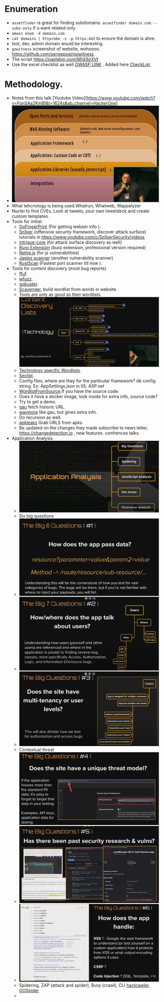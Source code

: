 # Enumeration
 - `assetfinder` is great for finding subdomains. `assetfinder domain.com`. `--subs-only` if u want related only.
 - `amass enum -d domain.com`
 - `cat domains | httprobe -s -p https:443` to ensure the domain is alive.
 - test, dev, admin domain would be interesting.
 - `gowitness` screenshot of website, wohoooo. https://github.com/sensepost/gowitness .
 - The script https://pastebin.com/MhE6zXVt
 - Use the excel checklist as well [OWASP LINK](https://github.com/tanprathan/OWASP-Testing-Checklist) . Added here [CheckList](OWASP_WSTG_Checklist.xlsx).

# Methodology.
 - Notes from this talk [Youtube Video][https://www.youtube.com/watch?v=FqnSAa2KmBI&t=1624s&ab_channel=HackerOne]
 - ![Image not found](method_1.jpg?raw=true "Methodology")
 - What tehcnology is being used Whatrun, Whatweb, Wappalyzer
 - Nuclei to find CVEs, Look at tweets, your own tweetdeck and create custom templates.
 - Tools for initial:
    - [GoFingerPrint](https://github.com/Static-Flow/gofingerprint) (For getting webser info ).
    - [Sn1per](https://github.com/1N3/Sn1per) (offensive security framework, discover attack surface) tutorials in https://www.youtube.com/c/Sn1perSecurity/videos
    - [intrigue-core](https://github.com/intrigueio/intrigue-core) (for attack surface discovery as well)
    - [Burp Extension](https://github.com/vulnersCom/burp-vulners-scanner) (burp extension, professional version required)
    - [Retire.js](https://github.com/retirejs/retire.js/) (for js vulnerabilities)
    - [Jaeles scanner](https://jaeles-project.github.io/installation/) (another vulnerability scanner)
    - [RustScan](https://github.com/RustScan/RustScan) (Fastest port scanner till now ).
 - Tools for content discovery (most bug reports)
    - [ffuf](https://github.com/RustScan/RustScan).
    - [wfuzz](https://github.com/xmendez/wfuzz).
    - [gobuster](https://github.com/OJ/gobuster).
    - [Scavenger](https://github.com/0xDexter0us/Scavenger), build wordlist from words in website.
    - Tools are only as good as their wordlists ![Image not found](image_2023-06-10_103436081.png)
    - [Technology specific Wordlists](https://wordlists.assetnote.io).
    - [Seclist](https://github.com/danielmiessler/SecLists).
    - Config files, where are they for the particular framework? db config string. Ex: AppSettings.json in IIS. ASP.net
    - [WordlistFromSource](https://github.com/danielmiessler/Source2URL/blob/master/Source2URL).If you have the source code.
    - Does it have a docker image, look inside for extra info, source code?
    - Try to get a demo.
    - [gau](https://github.com/lc/gau) fetch historic URL.
    - [waymore](https://github.com/xnl-h4ck3r/waymore) like gau, but gives extra info.
    - Do recursion as well.
    - [apkleaks](https://github.com/dwisiswant0/apkleaks) Grab URLS from apks.
    - Be updated on the changes they made subscribe to news letter, https://changedetection.io , new features. confrences talks.
 - Application Analysis
    - ![Image not found](method_3.jpg)
    - Six big questions
    - ![Image not found](method_4.jpg) 
    - ![Image not found](method_5.jpg)
    - ![Image not found](method_6.jpg) 
    - Contextual threat ![Image not found](method_7.jpg)
    - ![Images not found](method_8.jpg)
    - ![Images not found](method_9.jpg)
    - Spidering, ZAP (attack and spider), Burp (crawl), CLI [hackrawler](https://github.com/hakluke/hakrawler), [GOSpider](https://github.com/jaeles-project/gospider)
    - 
